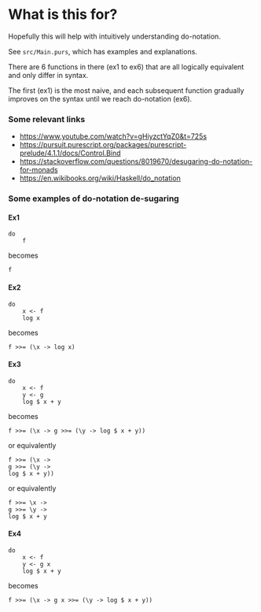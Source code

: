 # What is this for?

Hopefully this will help with intuitively understanding do-notation.

See `src/Main.purs`, which has examples and explanations.

There are 6 functions in there (ex1 to ex6) that are all logically equivalent and only differ in syntax.

The first (ex1) is the most naive, and each subsequent function gradually improves on the syntax until we reach do-notation (ex6).

### Some relevant links

- https://www.youtube.com/watch?v=gHiyzctYqZ0&t=725s
- https://pursuit.purescript.org/packages/purescript-prelude/4.1.1/docs/Control.Bind
- https://stackoverflow.com/questions/8019670/desugaring-do-notation-for-monads
- https://en.wikibooks.org/wiki/Haskell/do_notation

### Some examples of do-notation de-sugaring

#### Ex1
```
do
    f
```
becomes
```
f
```

#### Ex2
```
do
    x <- f
    log x
```
becomes
```
f >>= (\x -> log x)
```

#### Ex3
```
do
    x <- f
    y <- g
    log $ x + y
```
becomes
```
f >>= (\x -> g >>= (\y -> log $ x + y))
```
or equivalently
```
f >>= (\x ->
g >>= (\y ->
log $ x + y))
```
or equivalently
```
f >>= \x ->
g >>= \y ->
log $ x + y
```

#### Ex4
```
do
    x <- f
    y <- g x
    log $ x + y
```
becomes
```
f >>= (\x -> g x >>= (\y -> log $ x + y))
```
